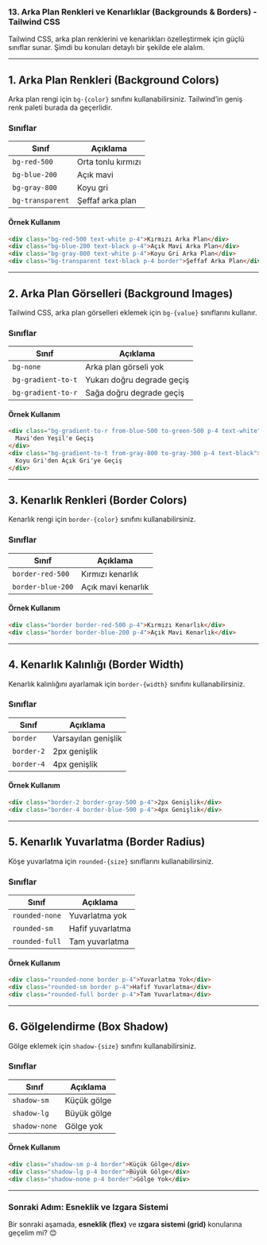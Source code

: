 ### **13. Arka Plan Renkleri ve Kenarlıklar (Backgrounds & Borders) - Tailwind CSS**

Tailwind CSS, arka plan renklerini ve kenarlıkları özelleştirmek için güçlü sınıflar sunar. Şimdi bu konuları detaylı bir şekilde ele alalım.

---

## **1. Arka Plan Renkleri (Background Colors)**

Arka plan rengi için `bg-{color}` sınıfını kullanabilirsiniz. Tailwind’in geniş renk paleti burada da geçerlidir.

### **Sınıflar**

| **Sınıf**          | **Açıklama**             |
|---------------------|--------------------------|
| `bg-red-500`       | Orta tonlu kırmızı       |
| `bg-blue-200`      | Açık mavi                |
| `bg-gray-800`      | Koyu gri                 |
| `bg-transparent`   | Şeffaf arka plan         |

#### **Örnek Kullanım**

```html
<div class="bg-red-500 text-white p-4">Kırmızı Arka Plan</div>
<div class="bg-blue-200 text-black p-4">Açık Mavi Arka Plan</div>
<div class="bg-gray-800 text-white p-4">Koyu Gri Arka Plan</div>
<div class="bg-transparent text-black p-4 border">Şeffaf Arka Plan</div>
```

---

## **2. Arka Plan Görselleri (Background Images)**

Tailwind CSS, arka plan görselleri eklemek için `bg-{value}` sınıflarını kullanır.

### **Sınıflar**

| **Sınıf**             | **Açıklama**                      |
|------------------------|-----------------------------------|
| `bg-none`             | Arka plan görseli yok            |
| `bg-gradient-to-t`    | Yukarı doğru degrade geçiş        |
| `bg-gradient-to-r`    | Sağa doğru degrade geçiş          |

#### **Örnek Kullanım**

```html
<div class="bg-gradient-to-r from-blue-500 to-green-500 p-4 text-white">
  Mavi'den Yeşil'e Geçiş
</div>
<div class="bg-gradient-to-t from-gray-800 to-gray-300 p-4 text-black">
  Koyu Gri'den Açık Gri'ye Geçiş
</div>
```

---

## **3. Kenarlık Renkleri (Border Colors)**

Kenarlık rengi için `border-{color}` sınıfını kullanabilirsiniz.

### **Sınıflar**

| **Sınıf**          | **Açıklama**       |
|---------------------|--------------------|
| `border-red-500`   | Kırmızı kenarlık   |
| `border-blue-200`  | Açık mavi kenarlık |

#### **Örnek Kullanım**

```html
<div class="border border-red-500 p-4">Kırmızı Kenarlık</div>
<div class="border border-blue-200 p-4">Açık Mavi Kenarlık</div>
```

---

## **4. Kenarlık Kalınlığı (Border Width)**

Kenarlık kalınlığını ayarlamak için `border-{width}` sınıfını kullanabilirsiniz.

### **Sınıflar**

| **Sınıf**       | **Açıklama**            |
|------------------|-------------------------|
| `border`        | Varsayılan genişlik     |
| `border-2`      | 2px genişlik            |
| `border-4`      | 4px genişlik            |

#### **Örnek Kullanım**

```html
<div class="border-2 border-gray-500 p-4">2px Genişlik</div>
<div class="border-4 border-blue-500 p-4">4px Genişlik</div>
```

---

## **5. Kenarlık Yuvarlatma (Border Radius)**

Köşe yuvarlatma için `rounded-{size}` sınıflarını kullanabilirsiniz.

### **Sınıflar**

| **Sınıf**        | **Açıklama**       |
|-------------------|--------------------|
| `rounded-none`   | Yuvarlatma yok     |
| `rounded-sm`     | Hafif yuvarlatma   |
| `rounded-full`   | Tam yuvarlatma     |

#### **Örnek Kullanım**

```html
<div class="rounded-none border p-4">Yuvarlatma Yok</div>
<div class="rounded-sm border p-4">Hafif Yuvarlatma</div>
<div class="rounded-full border p-4">Tam Yuvarlatma</div>
```

---

## **6. Gölgelendirme (Box Shadow)**

Gölge eklemek için `shadow-{size}` sınıfını kullanabilirsiniz.

### **Sınıflar**

| **Sınıf**       | **Açıklama**           |
|------------------|------------------------|
| `shadow-sm`     | Küçük gölge            |
| `shadow-lg`     | Büyük gölge            |
| `shadow-none`   | Gölge yok              |

#### **Örnek Kullanım**

```html
<div class="shadow-sm p-4 border">Küçük Gölge</div>
<div class="shadow-lg p-4 border">Büyük Gölge</div>
<div class="shadow-none p-4 border">Gölge Yok</div>
```

---

### **Sonraki Adım: Esneklik ve Izgara Sistemi**

Bir sonraki aşamada, **esneklik (flex)** ve **ızgara sistemi (grid)** konularına geçelim mi? 😊